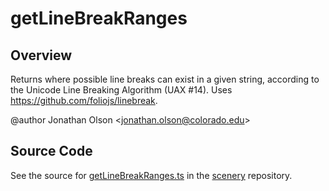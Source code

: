 # getLineBreakRanges

## Overview

Returns where possible line breaks can exist in a given string, according to the
Unicode Line Breaking Algorithm (UAX #14). Uses https://github.com/foliojs/linebreak.

@author Jonathan Olson &lt;jonathan.olson@colorado.edu&gt;



## Source Code

See the source for [getLineBreakRanges.ts](https://github.com/phetsims/scenery/blob/main/js/util/getLineBreakRanges.ts) in the [scenery](https://github.com/phetsims/scenery) repository.
